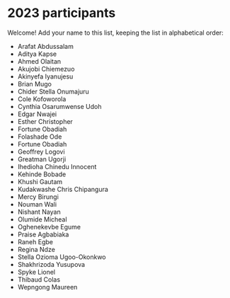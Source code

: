# 2023 participants

Welcome! Add your name to this list, keeping the list in alphabetical order:

- Arafat Abdussalam
- Aditya Kapse
- Ahmed Olaitan
- Akujobi Chiemezuo
- Akinyefa Iyanujesu
- Brian Mugo
- Chider Stella Onumajuru
- Cole Kofoworola
- Cynthia Osarumwense Udoh
- Edgar Nwajei
- Esther Christopher
- Fortune Obadiah
- Folashade Ode
- Fortune Obadiah
- Geoffrey Logovi
- Greatman Ugorji
- Ihedioha Chinedu Innocent
- Kehinde Bobade
- Khushi Gautam
- Kudakwashe Chris Chipangura
- Mercy Birungi
- Nouman Wali
- Nishant Nayan
- Olumide Micheal
- Oghenekevbe Egume
- Praise Agbabiaka
- Raneh Egbe
- Regina Ndze
- Stella Ozioma Ugoo-Okonkwo
- Shakhrizoda Yusupova
- Spyke Lionel
- Thibaud Colas
- Wepngong Maureen